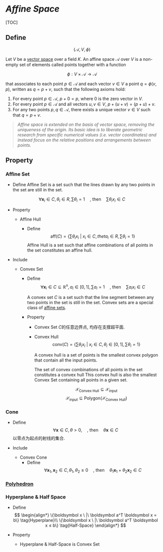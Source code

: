 # $Affine\ Space$

[TOC]

## Define

$$
(\mathcal{A}, V, \phi)
$$

Let $V$ be a [vector space](./Linear_Space.md) over a field $K$. An affine space $\mathcal{A}$ over $V$ is a non-empty set of elements called points together with a function

$$
\phi: V \times \mathcal{A} \rightarrow \mathcal{A}
$$

that associates to each point $p \in \mathcal{A}$ and each vector $v \in V$ a point $q = \phi(v, p)$, written as $q = p + v$, such that the following axioms hold:

1. For every point $p \in \mathcal{A}$, $p + 0 = p$, where $0$ is the zero vector in $V$.
2. For every point $p \in \mathcal{A}$ and all vectors $u, v \in V$, $p + (u + v) = (p + u) + v$.
3. For any two points $p, q \in \mathcal{A}$, there exists a unique vector $v \in V$ such that $q = p + v$.



> *Affine space is extended on the basis of vector space, removing the uniqueness of the origin. Its basic idea is to liberate geometric research from specific numerical values (i.e. vector coordinates) and instead focus on the relative positions and arrangements between points.*


## Property

### Affine Set

- Define
  Affine Set is a set such that the lines drawn by any two points in the set are still in the set.  

$$
\forall \boldsymbol x_i \in C, θ_i \in R, \sum θ_i = 1 \quad \text{, then}\quad \sum θ_i x_i \in C
$$

- Property

  - Affine Hull

    - Define  
      $$
      \text{aff}(C) = \left\{\sum θ_i x_i\ |\ x_i\in C,theta_i \in R, \sum θ_i = 1  \right\}
      $$
      Affine Hull is a set such that affine combinations of all points in the set constitutes an affine hull.

- Include

  - Convex Set

    - Define
      $$
      \forall \boldsymbol x_i \in C \subseteq \mathbb R^n, a_i \in [0,1], \sum a_i = 1 \quad \text{, then}\quad \sum a_i x_i \in C
      $$

      A convex set $C$ is a set such that the line segment between any two points in the set is still in the set. Convex sets are a special class of [affine sets](./Affine_Space.md).

    - Property

      - Convex Set $C$的任意边界点, 均存在支撑超平面.

      - Convex Hull
        $$
          \text{conv}(C) = \left\{\sum θ_i x_i\ |\ x_i\in C, θ_i \in [0,1], \sum θ_i = 1 \right\}
        $$

          A convex hull is a set of points is the smallest convex polygon that contain all the input points.

          The set of convex combinations of all points in the set constitutes a convex hull This convex hull is also the smallest Convex Set containing all points in a given set.

        $$
          \mathcal X_{\text{Convex\ Hull}} \subseteq \mathcal X_{\text{input}}
        $$
        $$
        \mathcal X_{\text{input}} \subseteq \text{Polygon}(\mathcal X_{\text{Convex\ Hull}})
        $$



### Cone
- Define  
$$
\forall \boldsymbol x \in C, θ > 0, \quad \text{, then}\quad θ \boldsymbol x \in C
$$
以零点为起点的射线的集合.

- Include
  * Convex Cone
    - Define  
    $$
    \forall \boldsymbol x_1, \boldsymbol x_2 \in C, θ_1,θ_2 ≥ 0 \quad \text{, then}\quad θ_1 \boldsymbol x_1 + θ_2 \boldsymbol x_2 \in C
    $$

### [Polyhedron](./Polyhedron.md)

### Hyperplane & Half Space

- Define
  $$
  \begin{align*}
    \{\boldsymbol x \ |\ \boldsymbol a^T \boldsymbol x = b\}  \tag{Hyperplane}\\
    \{\boldsymbol x \ |\ \boldsymbol a^T \boldsymbol x ≤ b\}  \tag{Half-Space}
  \end{align*}
  $$

- Property
  - Hyperplane & Half-Space is Convex Set

